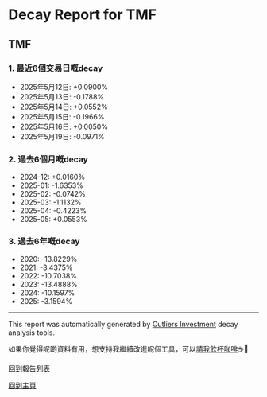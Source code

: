 # Decay Report for TMF

## TMF

### 1. 最近6個交易日嘅decay

- 2025年5月12日: +0.0900%
- 2025年5月13日: -0.1788%
- 2025年5月14日: +0.0552%
- 2025年5月15日: -0.1966%
- 2025年5月16日: +0.0050%
- 2025年5月19日: -0.0971%

### 2. 過去6個月嘅decay

- 2024-12: +0.0160%
- 2025-01: -1.6353%
- 2025-02: -0.0742%
- 2025-03: -1.1132%
- 2025-04: -0.4223%
- 2025-05: +0.0553%

### 3. 過去6年嘅decay

- 2020: -13.8229%
- 2021: -3.4375%
- 2022: -10.7038%
- 2023: -13.4888%
- 2024: -10.1597%
- 2025: -3.1594%

------------------------------
This report was automatically generated by [Outliers Investment](https://outliersecon.github.io/Outliers-Investment/) decay analysis tools.

如果你覺得呢啲資料有用，想支持我繼續改進呢個工具，可以[請我飲杯咖啡](https://buymeacoffee.com/outliersecon)☕🙏

[回到報告列表](https://outliersecon.github.io/Outliers-Investment/reports/reports_public)

[回到主頁](https://outliersecon.github.io/Outliers-Investment/)